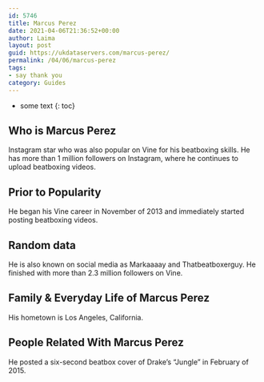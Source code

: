 ```yaml
---
id: 5746
title: Marcus Perez
date: 2021-04-06T21:36:52+00:00
author: Laima
layout: post
guid: https://ukdataservers.com/marcus-perez/
permalink: /04/06/marcus-perez
tags:
- say thank you
category: Guides
---
```


* some text
{: toc}


## Who is Marcus Perez
                  
                  
                  
Instagram star who was also popular on Vine for his beatboxing skills. He has more than 1 million followers on Instagram, where he continues to upload beatboxing videos.
                  
              
            
              
            
                
                
                
## Prior to Popularity
                  
                  
                  
He began his Vine career in November of 2013 and immediately started posting beatboxing videos.
                  
              
            
              
            
                
                
                
## Random data
                  
                  
                  
He is also known on social media as Markaaaay and Thatbeatboxerguy. He finished with more than 2.3 million followers on Vine.
                  
              
            
              
            
                
                
                
## Family & Everyday Life of Marcus Perez
                  
                  
                  
His hometown is Los Angeles, California.
                  
              
            
              
            
                
                
                
## People Related With Marcus Perez
                  
                  
                  
He posted a six-second beatbox cover of Drake&#8217;s &#8220;Jungle&#8221; in February of 2015.
                  
              
            
              
            
                
              
            
              
              
            
            
              
            
          
          
          